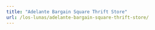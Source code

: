 ```yaml
---
title: "Adelante Bargain Square Thrift Store"
url: /los-lunas/adelante-bargain-square-thrift-store/
---
```


